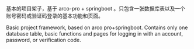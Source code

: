 基本的项目架子，基于 arco-pro + springboot 。只包含一张数据库表以及一个账号密码或验证码登录的基本功能和页面。

Basic project framework, based on arco pro+springboot. Contains only one database table, basic functions and pages for logging in with an account, password, or verification code.
